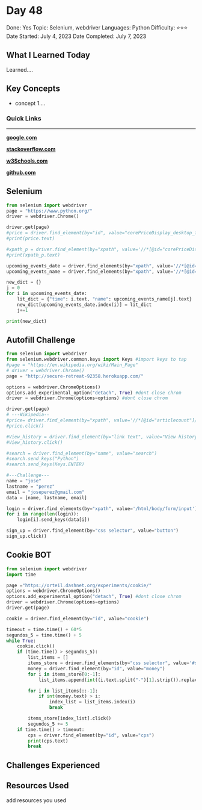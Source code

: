 # Day 48

Done: Yes
Topic: Selenium, webdriver
Languages: Python
Difficulty: ⭐⭐⭐
Date Started: July 4, 2023
Date Completed: July 7, 2023

## What I Learned Today

Learned....

## Key Concepts

- concept 1....

### Quick Links

---

[**google.com**](http://www.google.com)

[**stackoverflow.com**](http://www.stackoverflow.com)

[**w3Schools.com**](https://www.w3schools.com/)

[**github.com**](https://github.com/)

## Selenium

```python
from selenium import webdriver
page = "https://www.python.org/"
driver = webdriver.Chrome()

driver.get(page)
#price = driver.find_element(by="id", value="corePriceDisplay_desktop_feature_div")
#print(price.text)

#xpath_p = driver.find_element(by="xpath", value='//*[@id="corePriceDisplay_desktop_feature_div"]')
#print(xpath_p.text)

upcoming_events_date = driver.find_elements(by="xpath", value='//*[@id="content"]/div/section/div[2]/div[2]/div/ul/li/time')
upcoming_events_name = driver.find_elements(by="xpath", value='//*[@id="content"]/div/section/div[2]/div[2]/div/ul/li/a')

new_dict = {}
j = 0
for i in upcoming_events_date:
    lit_dict = {"time": i.text, "name": upcoming_events_name[j].text}
    new_dict[upcoming_events_date.index(i)] = lit_dict
    j+=1

print(new_dict)
```

## Autofill Challenge

```python
from selenium import webdriver
from selenium.webdriver.common.keys import Keys #import keys to tap
#page = "https://en.wikipedia.org/wiki/Main_Page"
# driver = webdriver.Chrome()
page = "http://secure-retreat-92358.herokuapp.com/"

options = webdriver.ChromeOptions()
options.add_experimental_option("detach", True) #dont close chrom
driver = webdriver.Chrome(options=options) #dont close chrom

driver.get(page)
# ---Wikipedia--
#price= driver.find_element(by="xpath", value='//*[@id="articlecount"]/a[1]')
#price.click()

#View_history = driver.find_element(by="link text", value="View history")
#View_history.click()

#search = driver.find_element(by="name", value="search")
#search.send_keys("Python")
#search.send_keys(Keys.ENTER)

#---Challenge---
name = "jose"
lastname = "perez"
email = "joseperez@gmail.com"
data = [name, lastname, email]

login = driver.find_elements(by="xpath", value='/html/body/form/input')
for i in range(len(login)):
    login[i].send_keys(data[i])

sign_up = driver.find_element(by="css selector", value="button")
sign_up.click()
```

## Cookie BOT

```python
from selenium import webdriver
import time

page ="https://orteil.dashnet.org/experiments/cookie/"
options = webdriver.ChromeOptions()
options.add_experimental_option("detach", True) #dont close chrom
driver = webdriver.Chrome(options=options)
driver.get(page)

cookie = driver.find_element(by="id", value="cookie")

timeout = time.time() + 60*5
segundos_5 = time.time() + 5
while True:
    cookie.click()
    if (time.time() > segundos_5):
        list_items = []
        items_store = driver.find_elements(by="css selector", value='#store div b')
        money = driver.find_element(by="id", value="money")
        for i in items_store[0:-1]:
            list_items.append(int((i.text.split("-")[1].strip()).replace(",", "")))

        for i in list_items[::-1]:
            if int(money.text) > i:
                index_list = list_items.index(i)
                break

        items_store[index_list].click()
        segundos_5 += 5
    if time.time() > timeout:
        cps = driver.find_element(by="id", value="cps")
        print(cps.text)
        break
```

## Challenges Experienced

## Resources Used

add resources you used